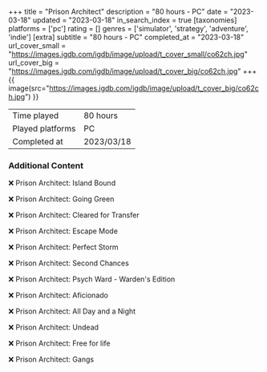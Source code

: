 +++
title = "Prison Architect"
description = "80 hours - PC"
date = "2023-03-18"
updated = "2023-03-18"
in_search_index = true
[taxonomies]
platforms = ['pc']
rating = []
genres = ['simulator', 'strategy', 'adventure', 'indie']
[extra]
subtitle = "80 hours - PC"
completed_at = "2023-03-18"
url_cover_small = "https://images.igdb.com/igdb/image/upload/t_cover_small/co62ch.jpg"
url_cover_big = "https://images.igdb.com/igdb/image/upload/t_cover_big/co62ch.jpg"
+++
{{ image(src="https://images.igdb.com/igdb/image/upload/t_cover_big/co62ch.jpg") }}

|              |            |
| ------------ | ---------- |
| Time played  | 80 hours |
| Played platforms    | PC |
| Completed at | 2023/03/18 |



### Additional Content


❌ Prison Architect: Island Bound

❌ Prison Architect: Going Green

❌ Prison Architect: Cleared for Transfer

❌ Prison Architect: Escape Mode

❌ Prison Architect: Perfect Storm

❌ Prison Architect: Second Chances

❌ Prison Architect: Psych Ward - Warden's Edition

❌ Prison Architect: Aficionado

❌ Prison Architect: All Day and a Night

❌ Prison Architect: Undead

❌ Prison Architect: Free for life

❌ Prison Architect: Gangs
